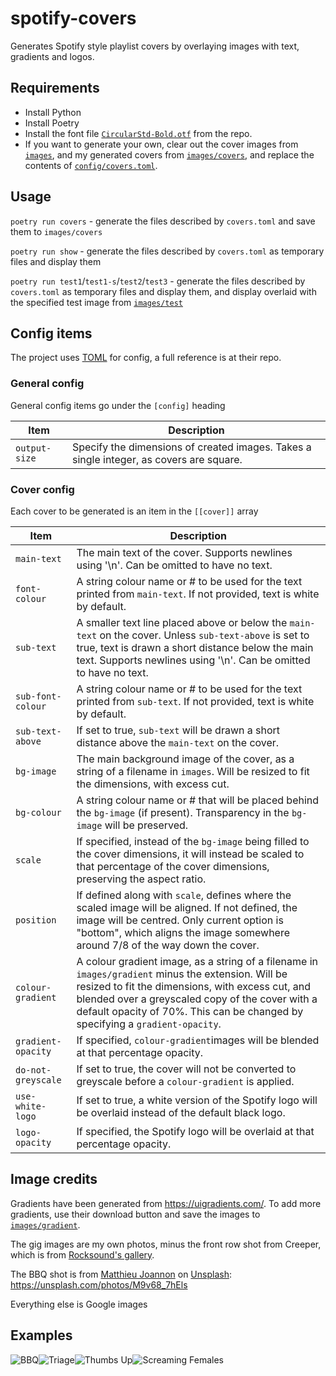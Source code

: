 # spotify-covers
Generates Spotify style playlist covers by overlaying images with text, gradients and logos.

## Requirements
* Install Python
* Install Poetry
* Install the font file [`CircularStd-Bold.otf`](CircularStd-Bold.otf) from the repo.
* If you want to generate your own, clear out the cover images from [`images`](images/), and my generated covers from [`images/covers`](images/covers), and replace the contents of [`config/covers.toml`](config/covers.toml).

## Usage
`poetry run covers` - generate the files described by `covers.toml` and save them to `images/covers`

`poetry run show` - generate the files described by `covers.toml` as temporary files and display them

`poetry run test1`/`test1-s`/`test2`/`test3` - generate the files described by `covers.toml` as temporary files and display them, and display overlaid with the specified test image from [`images/test`](images/test)

## Config items
The project uses [TOML](https://github.com/toml-lang/toml) for config, a full reference is at their repo.

### General config
General config items go under the `[config]` heading

| Item          | Description                                                                             |
|---------------|-----------------------------------------------------------------------------------------|
| `output-size` | Specify the dimensions of created images. Takes a single integer, as covers are square. |

### Cover config
Each cover to be generated is an item in the `[[cover]]` array

| Item               | Description                                                                                                                                                                                                                                                                                  |
|--------------------|----------------------------------------------------------------------------------------------------------------------------------------------------------------------------------------------------------------------------------------------------------------------------------------------|
| `main-text`        | The main text of the cover. Supports newlines using '\n'. Can be omitted to have no text.                                                                                                                                                                                                    |
| `font-colour`      | A string colour name or # to be used for the text printed from `main-text`. If not provided, text is white by default.                                                                                                                                                                       |
| `sub-text`         | A smaller text line placed above or below the `main-text` on the cover. Unless `sub-text-above` is set to true, text is drawn a short distance below the main text. Supports newlines using '\n'. Can be omitted to have no text.                                                            |
| `sub-font-colour`  | A string colour name or # to be used for the text printed from `sub-text`. If not provided, text is white by default.                                                                                                                                                                        |
| `sub-text-above`   | If set to true, `sub-text` will be drawn a short distance above the `main-text` on the cover.                                                                                                                                                                                                |
| `bg-image`         | The main background image of the cover, as a string of a filename in `images`. Will be resized to fit the dimensions, with excess cut.                                                                                                                                                       |
| `bg-colour`        | A string colour name or # that will be placed behind the `bg-image` (if present). Transparency in the `bg-image` will be preserved.                                                                                                                                                          |
| `scale`            | If specified, instead of the `bg-image` being filled to the cover dimensions, it will instead be scaled to that percentage of the cover dimensions, preserving the aspect ratio.                                                                                                             |
| `position`         | If defined along with `scale`, defines where the scaled image will be aligned. If not defined, the image will be centred. Only current option is "bottom", which aligns the image somewhere around 7/8 of the way down the cover.                                                            |
| `colour-gradient`  | A colour gradient image, as a string of a filename in `images/gradient` minus the extension. Will be resized to fit the dimensions, with excess cut, and blended over a greyscaled copy of the cover with a default opacity of 70%. This can be changed by specifying a `gradient-opacity`.  |
| `gradient-opacity` | If specified, `colour-gradient`images will be blended at that percentage opacity.                                                                                                                                                                                                            |
| `do-not-greyscale` | If set to true, the cover will not be converted to greyscale before a `colour-gradient` is applied.                                                                                                                                                                                          |
| `use-white-logo`   | If set to true, a white version of the Spotify logo will be overlaid instead of the default black logo.                                                                                                                                                                                      |
| `logo-opacity`     | If specified, the Spotify logo will be overlaid at that percentage opacity.  

## Image credits
Gradients have been generated from https://uigradients.com/. To add more gradients, use their download button and save the images to [`images/gradient`](images/gradient).

The gig images are my own photos, minus the front row shot from Creeper, which is from [Rocksound's gallery](https://www.rocksound.tv/photos/view/this-is-what-creepers-final-show-looked-like).

The BBQ shot is from [Matthieu Joannon](https://unsplash.com/@matt_j?utm_source=unsplash&amp;utm_medium=referral&amp;utm_content=creditCopyText) on [Unsplash](https://unsplash.com): https://unsplash.com/photos/M9v68_7hEls

Everything else is Google images

## Examples
![BBQ](/images/covers/BBQ.jpg?raw=true "BBQ")![Triage](/images/covers/Triage.jpg?raw=true "Triage")![Thumbs Up](/images/covers/Thumbs%20Up.jpg?raw=true "Thumbs Up")![Screaming Females](/images/covers/Screaming%20Females.jpg?raw=true "Screaming Females")
